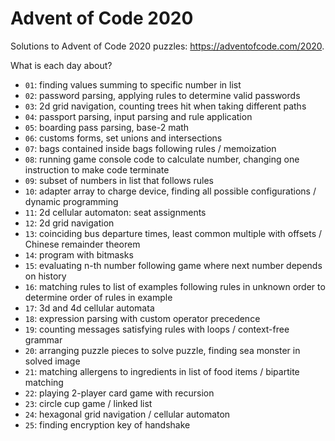 # Advent of Code 2020

Solutions to Advent of Code 2020 puzzles: https://adventofcode.com/2020.

What is each day about?
- `01`: finding values summing to specific number in list
- `02`: password parsing, applying rules to determine valid passwords
- `03`: 2d grid navigation, counting trees hit when taking different paths
- `04`: passport parsing, input parsing and rule application
- `05`: boarding pass parsing, base-2 math
- `06`: customs forms, set unions and intersections
- `07`: bags contained inside bags following rules / memoization
- `08`: running game console code to calculate number, changing one instruction to make code terminate
- `09`: subset of numbers in list that follows rules
- `10`: adapter array to charge device, finding all possible configurations / dynamic programming
- `11`: 2d cellular automaton: seat assignments
- `12`: 2d grid navigation
- `13`: coinciding bus departure times, least common multiple with offsets / Chinese remainder theorem
- `14`: program with bitmasks
- `15`: evaluating n-th number following game where next number depends on history
- `16`: matching rules to list of examples following rules in unknown order to determine order of rules in example
- `17`: 3d and 4d cellular automata
- `18`: expression parsing with custom operator precedence
- `19`: counting messages satisfying rules with loops / context-free grammar
- `20`: arranging puzzle pieces to solve puzzle, finding sea monster in solved image
- `21`: matching allergens to ingredients in list of food items / bipartite matching
- `22`: playing 2-player card game with recursion
- `23`: circle cup game / linked list
- `24`: hexagonal grid navigation / cellular automaton
- `25`: finding encryption key of handshake
